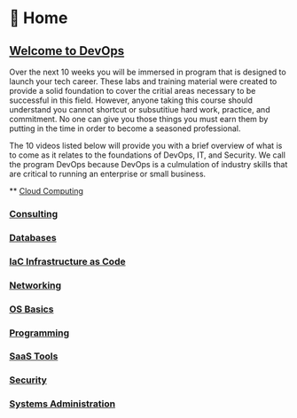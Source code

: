 

<!-- <div class="lesson-plan">

<div class="new-content">

## Virtualization
[Lessons](/courses/06-Virtualization/home.md) | [Recording]()

</div>

<div class="last-content">

## Sass Tools
[Lessons](/courses/06-Vir/home.md) | [ Assignments](/courses/06-SaSS_Tools/assignment.md)

<div> -->

# 🏡 Home

## [Welcome to DevOps](https://drive.google.com/drive/u/1/folders/185Rbjc8MJ8O-J-KAjCFuVsjdunXEzUd6)

Over the next 10 weeks you will be immersed in program that is designed to launch your tech career. These labs and training material were created to provide a solid foundation to cover the critial areas necessary to be successful in this field. However, anyone taking this course should understand you cannot shortcut or subsutitiue hard work, practice, and commitment. No one can give you those things you must earn them by putting in the time in order to become a seasoned professional.

The 10 videos listed below will provide you with a brief overview of what is to come as it relates to the foundations of DevOps, IT, and Security. We call the program DevOps because DevOps is a culmulation of industry skills that are critical to running an enterprise or small business.

** [Cloud Computing](https://tekperfect-devops-uploads.s3.us-west-1.amazonaws.com/cloud-computing.mp4)

### [Consulting](https://tekperfect-devops-uploads.s3.us-west-1.amazonaws.com/consulting.mp4)

### [Databases](https://tekperfect-devops-uploads.s3.us-west-1.amazonaws.com/databases.mp4)

### [IaC Infrastructure as Code](https://tekperfect-devops-uploads.s3.us-west-1.amazonaws.com/IaC.mp4)

### [Networking](https://tekperfect-devops-uploads.s3.us-west-1.amazonaws.com/networking.mp4)

### [OS Basics](https://tekperfect-devops-uploads.s3.us-west-1.amazonaws.com/os-basics-audio.mp4)

### [Programming](https://tekperfect-devops-uploads.s3.us-west-1.amazonaws.com/programming.mp4)

### [SaaS Tools](https://tekperfect-devops-uploads.s3.us-west-1.amazonaws.com/saas-tools.mp4)

### [Security](https://tekperfect-devops-uploads.s3.us-west-1.amazonaws.com/security.mp4)

### [Systems Administration](https://tekperfect-devops-uploads.s3.us-west-1.amazonaws.com/systems-administration.mp4)

